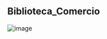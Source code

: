 ## Biblioteca_Comercio

![image](https://github.com/soaresy/Biblioteca_Comercio/assets/144077766/e4c5a057-3909-4d1c-aa5e-e91ef796dad3)



